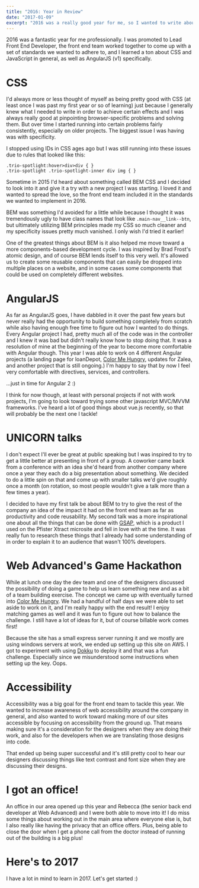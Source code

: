 ```yaml
---
title: "2016: Year in Review"
date: "2017-01-09"
excerpt: "2016 was a really good year for me, so I wanted to write about it."
---
```


2016 was a fantastic year for me professionally. I was promoted to Lead Front End Developer, the front end team worked together to come up with a set of standards we wanted to adhere to, and I learned a ton about CSS and JavaScript in general, as well as AngularJS (v1) specifically.

CSS
===

I'd always more or less thought of myself as being pretty good with CSS (at least once I was past my first year or so of learning) just because I generally knew what I needed to write in order to achieve certain effects and I was always really good at pinpointing browser-specific problems and solving them. But over time I started running into certain problems fairly consistently, especially on older projects. The biggest issue I was having was with specificity.

I stopped using IDs in CSS ages ago but I was still running into these issues due to rules that looked like this:

```
.trio-spotlight:hover>div>div { }
.trio-spotlight .trio-spotlight-inner div img { }
```

Sometime in 2015 I'd heard about something called BEM CSS and I decided to look into it and give it a try with a new project I was starting. I loved it and wanted to spread the love, so the front end team included it in the standards we wanted to implement in 2016.

BEM was something I'd avoided for a little while because I thought it was tremendously ugly to have class names that look like `.main-nav__link--btn`, but ultimately utilizing BEM principles made my CSS so much cleaner and my specificity issues pretty much vanished. I only wish I'd tried it earlier!

One of the greatest things about BEM is it also helped me move toward a more components-based development cycle. I was inspired by Brad Frost's atomic design, and of course BEM lends itself to this very well. It's allowed us to create some reusable components that can easily be dropped into multiple places on a website, and in some cases some components that could be used on completely different websites.

AngularJS
=========

As far as AngularJS goes, I have dabbled in it over the past few years but never really had the opportunity to build something completely from scratch while also having enough free time to figure out how I wanted to do things. Every Angular project I had, pretty much all of the code was in the controller and I knew it was bad but didn't really know how to stop doing that. It was a resolution of mine at the beginning of the year to become more comfortable with Angular though. This year I was able to work on 4 different Angular projects (a landing page for loanDepot, [Color Me Hungry](http://www.colormehungry.com), updates for Zalea, and another project that is still ongoing.) I'm happy to say that by now I feel very comfortable with directives, services, and controllers.

...just in time for Angular 2 :)

I think for now though, at least with personal projects if not with work projects, I'm going to look toward trying some other javascript MVC/MVVM frameworks. I've heard a lot of good things about vue.js recently, so that will probably be the next one I tackle!

UNICORN talks
=============
I don't expect I'll ever be great at public speaking but I was inspired to try to get a little better at presenting in front of a group. A coworker came back from a conference with an idea she'd heard from another company where once a year they each do a big presentation about something. We decided to do a little spin on that and come up with smaller talks we'd give roughly once a month (on rotation, so most people wouldn't give a talk more than a few times a year).

I decided to have my first talk be about BEM to try to give the rest of the company an idea of the impact it had on the front end team as far as productivity and code reusability. My second talk was a more inspirational one about all the things that can be done with [GSAP](https://greensock.com/gsap), which is a product I used on the Pfister Xtract microsite and fell in love with at the time. It was really fun to research these things that I already had some understanding of in order to explain it to an audience that wasn't 100% developers.

Web Advanced's Game Hackathon
=============================
While at lunch one day the dev team and one of the designers discussed the possibility of doing a game to help us learn something new and as a bit of a team building exercise. The concept we came up with eventually turned into [Color Me Hungry](http://www.colormehungry.com). We had a handful of half days we were able to set aside to work on it, and I'm really happy with the end result! I enjoy matching games as well and it was fun to figure out how to balance the challenge. I still have a lot of ideas for it, but of course billable work comes first!

Because the site has a small express server running it and we mostly are using windows servers at work, we ended up setting up this site on AWS. I got to experiment with using [Dokku](https://github.com/dokku/dokku) to deploy it and that was a fun challenge. Especially since we misunderstood some instructions when setting up the key. Oops.

Accessibility
=============

Accessibility was a big goal for the front end team to tackle this year. We wanted to increase awareness of web accessibility around the company in general, and also wanted to work toward making more of our sites accessible by focusing on accessibility from the ground up. That means making sure it's a consideration for the designers when they are doing their work, and also for the developers when we are translating those designs into code.

That ended up being super successful and it's still pretty cool to hear our designers discussing things like text contrast and font size when they are discussing their designs.

I got an office!
================

An office in our area opened up this year and Rebecca (the senior back end developer at Web Advanced) and I were both able to move into it! I do miss some things about working out in the main area where everyone else is, but I also really like having the privacy that an office offers. Plus, being able to close the door when I get a phone call from the doctor instead of running out of the building is a big plus!

Here's to 2017
==============
I have a lot in mind to learn in 2017. Let's get started :)
